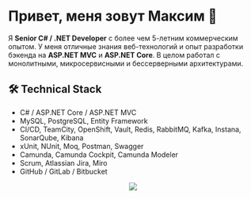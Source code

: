 # Привет, меня зовут Максим 👋

Я **Senior C# / .NET Developer** с более чем 5-летним коммерческим опытом. У меня отличные знания веб-технологий и опыт
разработки бэкенда на **ASP.NET MVC** и **ASP.NET Core**.
В целом работал с монолитными, микросервисными и бессерверными архитектурами.

[//]: # ([![Anurag's github stats]&#40;https://github-readme-stats.vercel.app/api?username=max-tkv&#41;]&#40;https://github.com/max-tkv/github-readme-stats&#41;  )

[//]: # ([![Top Langs]&#40;https://github-readme-stats.vercel.app/api/top-langs/?username=max-tkv&layout=compact&#41;]&#40;https://github.com/max-tkv/github-readme-stats&#41;)

## 🛠 Technical Stack

* C# / ASP.NET Core / ASP.NET MVC
* MySQL, PostgreSQL, Entity Framework
* CI/CD, TeamCity, OpenShift, Vault, Redis, RabbitMQ, Kafka, Instana, SonarQube, Kibana
* xUnit, NUnit, Moq, Postman, Swagger
* Camunda, Camunda Cockpit, Camunda Modeler
* Scrum, Atlassian Jira, Miro
* GitHub / GitLab / Bitbucket


<p align='center'>
   <a href="https://t.me/max_tkv_dev">
       <img src="https://img.shields.io/badge/Telegram-2CA5E0?style=for-the-badge&logo=telegram&logoColor=white"/>
   </a>
</p>
